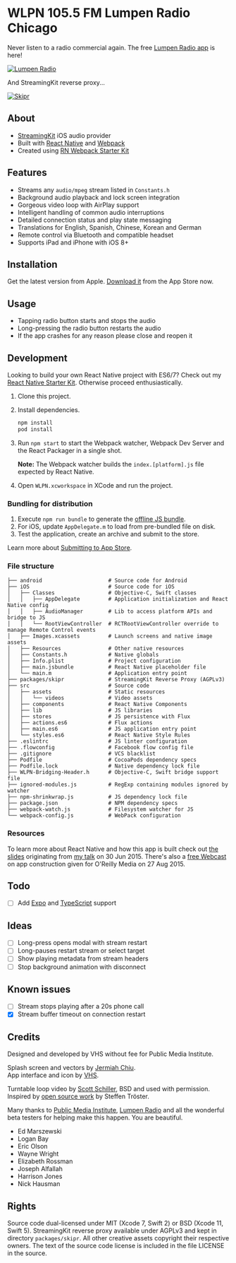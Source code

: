# WLPN 105.5 FM Lumpen Radio Chicago

Never listen to a radio commercial again. The free [Lumpen Radio app](https://appsto.re/us/NedV7.i) is here!

[![Lumpen Radio](https://codeberg.org/vhs/lumpen-radio/raw/branch/trunk/app-cover-fs8.png "Application simulated in iOS 13")](https://vhs.codeberg.page/code/lumpen-radio/assets/5_6226640352183320745.mp4)

And StreamingKit reverse proxy...

[![Skipr](https://codeberg.org/vhs/lumpen-radio/raw/branch/trunk/packages/skipr/skipr-logo-fs8.png)](https://codeberg.org/vhs/lumpen-radio/raw/branch/trunk/packages/skipr/)

## About

- [StreamingKit](https://github.com/tumtumtum/StreamingKit/) iOS audio provider
- Built with [React Native](https://facebook.github.io/react-native/) and [Webpack](https://webpack.js.org/)
- Created using [RN Webpack Starter Kit](https://vhs.codeberg.page/code/react-native-webpack-starter-kit)

## Features

- Streams any `audio/mpeg` stream listed in `Constants.h`
- Background audio playback and lock screen integration
- Gorgeous video loop with AirPlay support
- Intelligent handling of common audio interruptions
- Detailed connection status and play state messaging
- Translations for English, Spanish, Chinese, Korean and German
- Remote control via Bluetooth and compatible headset
- Supports iPad and iPhone with iOS 8+

## Installation

Get the latest version from Apple. [Download it](https://appsto.re/us/NedV7.i) from the App Store now.

## Usage

- Tapping radio button starts and stops the audio
- Long-pressing the radio button restarts the audio
- If the app crashes for any reason please close and reopen it

## Development

Looking to build your own React Native project with ES6/7? Check out my [React Native Starter Kit](https://codeberg.org/vhs/react-native-webpack-starter-kit). Otherwise proceed enthusiastically.

1. Clone this project.
2. Install dependencies.

    ```sh
    npm install
    pod install
    ```

3. Run `npm start` to start the Webpack watcher, Webpack Dev Server and the React Packager in a single shot.

   **Note:** The Webpack watcher builds the `index.[platform].js` file expected by React Native.

4. Open `WLPN.xcworkspace` in XCode and run the project.

### Bundling for distribution

1. Execute `npm run bundle` to generate the [offline JS bundle](https://facebook.github.io/react-native/docs/running-on-device-ios.html#using-offline-bundle).
2. For iOS, update `AppDelegate.m` to load from pre-bundled file on disk.
3. Test the application, create an archive and submit to the store.

Learn more about [Submitting to App Store](https://vhs.codeberg.page/reflecting-on-react-native-development/#submitting-to-app-store).

### File structure

    ├── android                     # Source code for Android
    ├── iOS                         # Source code for iOS
    │   ├── Classes                 # Objective-C, Swift classes
    │   │   ├── AppDelegate         # Application initialization and React Native config
    │   │   ├── AudioManager        # Lib to access platform APIs and bridge to JS
    │   │   └── RootViewController  # RCTRootViewController override to manage Remote Control events
    │   ├── Images.xcassets         # Launch screens and native image assets
    │   ├── Resources               # Other native resources
    │   ├── Constants.h             # Native globals
    │   ├── Info.plist              # Project configuration
    │   ├── main.jsbundle           # React Native placeholder file
    │   └── main.m                  # Application entry point
    ├── packages/skipr              # StreamingKit Reverse Proxy (AGPLv3)
    ├── src                         # Source code
    │   ├── assets                  # Static resources
    │   │   └── videos              # Video assets
    │   ├── components              # React Native Components
    │   ├── lib                     # JS libraries
    │   ├── stores                  # JS persistence with Flux
    │   ├── actions.es6             # Flux actions
    │   ├── main.es6                # JS application entry point
    │   └── styles.es6              # React Native Style Rules
    ├── .eslintrc                   # JS linter configuration
    ├── .flowconfig                 # Facebook flow config file
    ├── .gitignore                  # VCS blacklist
    ├── Podfile                     # CocoaPods dependency specs
    ├── Podfile.lock                # Native dependency lock file
    ├── WLPN-Bridging-Header.h      # Objective-C, Swift bridge support file
    ├── ignored-modules.js          # RegExp containing modules ignored by watcher
    ├── npm-shrinkwrap.js           # JS dependency lock file
    ├── package.json                # NPM dependency specs
    ├── webpack-watch.js            # Filesystem watcher for JS
    └── webpack-config.js           # WebPack configuration

### Resources

To learn more about React Native and how this app is built check out [the slides](https://slides.com/vhs/streaming-audio-react-native/) originating from [my talk](https://www.meetup.com/React-Chicago/events/222510246/) on <time datetime="2015-06-30 18:00">30 Jun 2015</time>. There's also a [free Webcast](https://www.oreilly.com/pub/e/3483) on app construction given for O'Reilly Media on <time datetime="2015-08-27 18:00">27 Aug 2015</time>.

## Todo

- [ ] Add [Expo](https://expo.io/) and [TypeScript](https://www.typescriptlang.org/) support

## Ideas

- [ ] Long-press opens modal with stream restart
- [ ] Long-pauses restart stream or select target
- [ ] Show playing metadata from stream headers
- [ ] Stop background animation with disconnect

## Known issues

- [ ] Stream stops playing after a 20s phone call
- [x] Stream buffer timeout on connection restart

## Credits

Designed and developed by VHS without fee for Public Media Institute.

Splash screen and vectors by [Jermiah Chiu](https://jeremiahchiu.com).<br>
App interface and icon by [VHS](https://vhs.codeberg.page).

Turntable loop video by [Scott Schiller](https://www.scottschiller.com/), BSD and used with permission.<br>
Inspired by [open source work](https://github.com/stetro/domradio-ios/) by Steffen Tröster.

Many thanks to [Public Media Institute](https://www.publicmediainstitute.com/), [Lumpen Radio](https://www.lumpenradio.com) and all the wonderful beta testers for helping make this happen. You are beautiful.

- Ed Marszewski
- Logan Bay
- Eric Olson
- Wayne Wright
- Elizabeth Rossman
- Joseph Alfallah
- Harrison Jones
- Nick Hausman

## Rights

Source code dual-licensed under MIT (Xcode 7, Swift 2) or BSD (Xcode 11, Swift 5). StreamingKit reverse proxy available under AGPLv3 and kept in directory `packages/skipr`. All other creative assets copyright their respective owners. The text of the source code license is included in the file LICENSE in the source.
